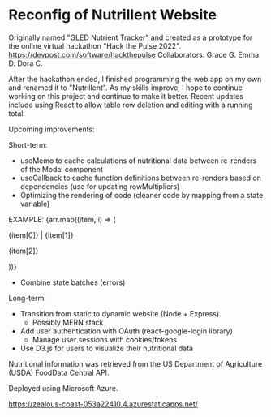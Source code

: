
# Reconfig of Nutrillent Website

Originally named "GLED Nutrient Tracker" and created as a prototype for the online virtual hackathon "Hack the Pulse 2022".
https://devpost.com/software/hackthepulse
Collaborators:
Grace G.
Emma D.
Dora C.

After the hackathon ended, I finished programming the web app on my own and renamed it to "Nutrillent". As my skills improve, I hope to continue working on this project and continue to make it better. Recent updates include using React to allow table row deletion and editing with a running total.

Upcoming improvements:

Short-term:
 - useMemo to cache calculations of nutritional data between re-renders of the Modal component
 - useCallback to cache function definitions between re-renders based on dependencies (use for updating rowMultipliers)
 - Optimizing the rendering of code (cleaner code by mapping from a state variable)
   
EXAMPLE:
{arr.map((item, i) => (
  <div key={i}>
    <p className="info">{item[0]} | {item[1]}</p>
    <p>{item[2]}</p>
  </div>
))}

- Combine state batches (errors)

Long-term:
- Transition from static to dynamic website (Node + Express)
  - Possibly MERN stack
- Add user authentication with OAuth (react-google-login library)
  - Manage user sessions with cookies/tokens
- Use D3.js for users to visualize their nutritional data   

Nutritional information was retrieved from the US Department of Agriculture (USDA) FoodData Central API.

Deployed using Microsoft Azure.

https://zealous-coast-053a22410.4.azurestaticapps.net/
